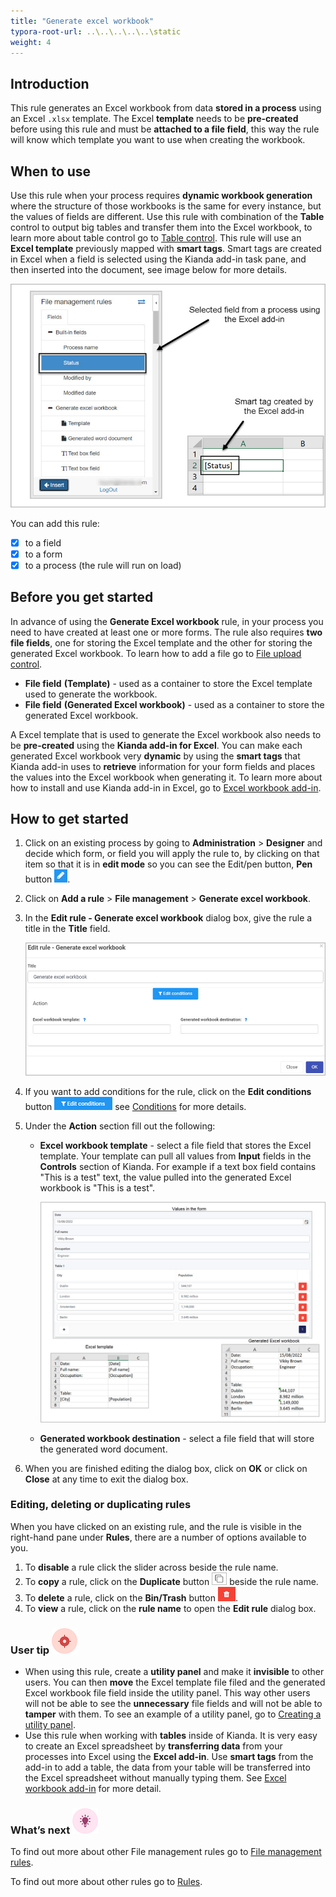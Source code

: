 ```yaml
---
title: "Generate excel workbook"
typora-root-url: ..\..\..\..\..\static
weight: 4
---
```


## Introduction

This rule generates an Excel workbook from data **stored in a process** using an Excel `.xlsx` template. The Excel **template** needs to be **pre-created** before using this rule and must be **attached to a file field**, this way the rule will know which template you want to use when creating the workbook. 

## When to use 

Use this rule when your process requires **dynamic workbook generation** where the structure of those workbooks is the same for every instance, but the values of fields are different. Use this rule with combination of the **Table** control to output big tables and transfer them into the Excel workbook, to learn more about table control go to [Table control](/docs/platform/controls/input/table/). This rule will use an **Excel template** previously mapped with **smart tags**. Smart tags are created in Excel when a field is selected using the Kianda add-in task pane, and then inserted into the document, see image below for more details. 

![Smart tag explanation](/images/excel-add-in-smart-tag.jpg)

You can add this rule:

- [x] to a field
- [x] to a form
- [x] to a process (the rule will run on load)

## Before you get started

In advance of using the **Generate Excel workbook** rule, in your process you need to have created at least one or more forms. The rule also requires **two file fields**, one for storing the Excel template and the other for storing the generated Excel workbook. To learn how to add a file go to [File upload control](/docs/platform/controls/input/file-upload/).

- **File field** **(Template)** - used as a container to store the Excel template used to generate the workbook.
- **File field** **(Generated Excel workbook)** - used as a container to store the generated Excel workbook.

A Excel template that is used to generate the Excel workbook also needs to be **pre-created** using the **Kianda add-in for Excel**. You can make each generated Excel workbook very **dynamic** by using the **smart tags** that Kianda add-in uses to **retrieve** information for your form fields and places the values into the Excel workbook when generating it. To learn more about how to install and use Kianda add-in in Excel, go to [Excel workbook add-in](/docs/platform/document-generation/excel-workbook-add-in/).

## How to get started

1. Click on an existing process by going to **Administration** > **Designer** and decide which form, or field you will apply the rule to, by clicking on that item so that it is in **edit mode** so you can see the Edit/pen button, **Pen** button ![Pen button](/images/penicon.png).

2. Click on **Add a rule** > **File management** > **Generate excel workbook**.

3. In the **Edit rule - Generate excel workbook** dialog box, give the rule a title in the **Title** field.

   ![Edit rule - copy file](/images/generate-excel-edit-rule.jpg)

4. If you want to add conditions for the rule, click on the **Edit conditions** button ![Edit conditions button](/images/editconditions.png) see [Conditions](/docs/platform/rules/general/add-conditions/) for more details.

5. Under the **Action** section fill out the following:

   - **Excel workbook template** - select a file field that stores the Excel template. Your template can pull all values from **Input** fields in the **Controls** section of Kianda. For example if a text box field contains "This is a test" text, the value pulled into the generated Excel workbook is "This is a test".

     ![word document example](/images/generate-excel-example.jpg)

   - **Generated workbook destination** - select a file field that will store the generated word document.

6. When you are finished editing the dialog box, click on **OK** or click on **Close** at any time to exit the dialog box.

### Editing, deleting or duplicating rules

When you have clicked on an existing rule, and the rule is visible in the right-hand pane under **Rules**, there are a number of options available to you.

1. To **disable** a rule click the slider across beside the rule name.
2. To **copy** a rule, click on the **Duplicate** button ![Duplicate button](/images/duplicate-button.jpg) beside the rule name.
3. To **delete** a rule, click on the **Bin/Trash** button ![Bin/Trash button](/images/bin.png).
4. To **view** a rule, click on the **rule name** to open the **Edit rule** dialog box.

### User tip ![Target icon](/images/05.png)

- When using this rule, create a **utility panel** and make it **invisible** to other users. You can then **move** the Excel template file filed and the generated Excel workbook file field inside the utility panel. This way other users will not be able to see the **unnecessary** file fields and will not be able to **tamper** with them. To see an example of a utility panel, go to [Creating a utility panel](/docs/examples/inspection/inspect-form/#creating-a-utility-panel).
- Use this rule when working with **tables** inside of Kianda. It is very easy to create an Excel spreadsheet by **transferring data** from your processes into Excel using the **Excel add-in**. Use **smart tags** from the add-in to add a table, the data from your table will be transferred into the Excel spreadsheet without manually typing them. See [Excel workbook add-in](/docs/platform/document-generation/excel-workbook-add-in/) for more detail.

### What’s next ![Idea icon](/images/18.png)

To find out more about other File management rules go to [File management rules](/docs/platform/rules/files/).

To find out more about other rules go to [Rules](/docs/platform/rules/).






